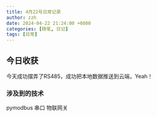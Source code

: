 ```yaml
---
title: 4月22号日常记录
author: zzh
date: 2024-04-22 21:24:00 +0800
categories: [随笔, 日记]
tags: [日常]
---
```


## 今日收获

今天成功摆弄了RS485，成功把本地数据推送到云端，Yeah！

### 涉及到的技术
pymodbus
串口
物联网关

